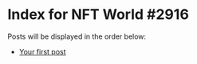# Index for NFT World #2916
Posts will be displayed in the order below:

- [Your first post](./001-first.md)

